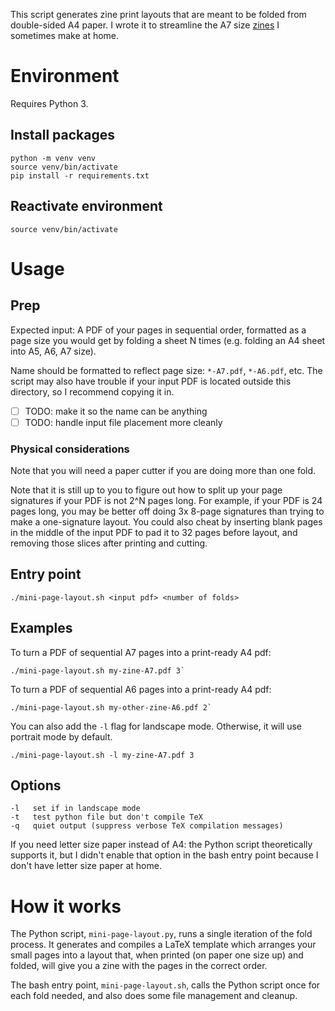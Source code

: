 This script generates zine print layouts that are meant to be folded from double-sided A4 paper. I wrote it to streamline the A7 size [zines](https://distractibility.github.io) I sometimes make at home.

# Environment
Requires Python 3.

## Install packages
```
python -m venv venv
source venv/bin/activate
pip install -r requirements.txt
```

## Reactivate environment
```
source venv/bin/activate
```

# Usage

## Prep
Expected input: A PDF of your pages in sequential order, formatted as a page size you would get by folding a sheet N times (e.g. folding an A4 sheet into A5, A6, A7 size).

Name should be formatted to reflect page size: `*-A7.pdf`, `*-A6.pdf`, etc. The script may also have trouble if your input PDF is located outside this directory, so I recommend copying it in.
- [ ] TODO: make it so the name can be anything
- [ ] TODO: handle input file placement more cleanly

### Physical considerations
Note that you will need a paper cutter if you are doing more than one fold.

Note that it is still up to you to figure out how to split up your page signatures if your PDF is not 2^N pages long. For example, if your PDF is 24 pages long, you may be better off doing 3x 8-page signatures than trying to make a one-signature layout. You could also cheat by inserting blank pages in the middle of the input PDF to pad it to 32 pages before layout, and removing those slices after printing and cutting.

## Entry point
```
./mini-page-layout.sh <input pdf> <number of folds>
```

## Examples
To turn a PDF of sequential A7 pages into a print-ready A4 pdf:
```
./mini-page-layout.sh my-zine-A7.pdf 3`
```

To turn a PDF of sequential A6 pages into a print-ready A4 pdf:
```
./mini-page-layout.sh my-other-zine-A6.pdf 2`
```

You can also add the `-l` flag for landscape mode. Otherwise, it will use portrait mode by default.
```
./mini-page-layout.sh -l my-zine-A7.pdf 3
```

## Options
```
-l   set if in landscape mode
-t   test python file but don't compile TeX
-q   quiet output (suppress verbose TeX compilation messages)
```

If you need letter size paper instead of A4: the Python script theoretically supports it, but I didn't enable that option in the bash entry point because I don't have letter size paper at home.

# How it works

The Python script, `mini-page-layout.py`, runs a single iteration of the fold process. It generates and compiles a LaTeX template which arranges your small pages into a layout that, when printed (on paper one size up) and folded, will give you a zine with the pages in the correct order.

The bash entry point, `mini-page-layout.sh`, calls the Python script once for each fold needed, and also does some file management and cleanup.
